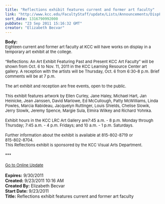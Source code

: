 ```yaml
---
title: "Reflections exhibit features current and former art faculty"
link: "http://www.kcc.edu/FacultyStaff/update/Lists/Announcements/DispForm.aspx?ID=453"
sort_date: 1316790992000
pubDate: "23 Sep 2011 15:16:32 GMT"
creator: "Elizabeth Becvar"
---
```


<div><b>Body:</b> <div class="ExternalClass11C20CB6E49F4714B31736D86FC7A464">
<div><font size="2">Eighteen current and former art faculty at KCC will have works on display in a temporary art exhibit at the college.</font></div><font size="2">
<div><br />“Reflections: An Art Exhibit Featuring Past and Present KCC Art Faculty” will be shown from Oct. 6 to Nov. 11, 2011 in the KCC Learning Resource Center art gallery. A reception with the artists will be Thursday, Oct. 6 from 6:30-8 p.m. Brief comments will be at 7 p.m.</div>
<div><br />The art exhibit and reception are free events, open to the public.</div>
<div><br />This exhibit features artwork by Ellen Curley, Jane Haley, Michael Hart, Jan Heinicke, Jean Janssen, David Marlowe, Ed McCullough, Patty McWilliams, Linda Powles, Marcia Rabideau, Jacquelyn Ruttinger, Louis Shields, Chelise Slowik, Jerry Slowik, Jeremy Spence, Margie Sula, Elmira Wilkey and Richard Yohnka.</div>
<div><br />Exhibit hours in the KCC LRC Art Gallery are7:45 a.m. - 8 p.m. Monday through Thursday; 7:45 a.m. - 4 p.m. Fridays; and 10 a.m. - 1 p.m. Saturdays.</div>
<div><br />Further information about the exhibit is available at </font><span style="white-space:nowrap" class="baec5a81-e4d6-4674-97f3-e9220f0136c1"><font size="2">815-802-8719</font></span><font size="2"> or </font><span style="white-space:nowrap" class="baec5a81-e4d6-4674-97f3-e9220f0136c1"><font size="2">815-802-8704</font></span><font size="2">.<br /></div></font>
<div><font size="2">This Reflections exhibit is sponsored by the KCC Visual Arts Department.</font></div>
<div><font size="2"></font> </div>
<div><font size="2">***</font></div>
<div><font size="2"></font> </div>
<div><font size="2"><a href="/FacultyStaff/update/Pages/dailyupdate.aspx">Go to Online Update</a></font><font size="2"></font></div>
<div><font size="2"></font> </div></div></div>
<div><b>Expires:</b> 9/30/2011</div>
<div><b>Created:</b> 9/23/2011 10:16 AM</div>
<div><b>Created By:</b> Elizabeth Becvar</div>
<div><b>Start Date:</b> 9/23/2011</div>
<div><b>Title:</b> Reflections exhibit features current and former art faculty</div>
